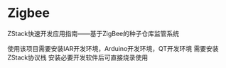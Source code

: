 # Zigbee
ZStack快速开发应用指南——基于ZigBee的种子仓库监管系统

使用该项目需要安装IAR开发环境，Arduino开发环境，QT开发环境
需要安装ZStack协议栈
安装必要开发软件后可直接烧录使用
